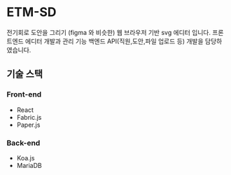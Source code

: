 # ETM-SD
전기회로 도안을 그리기 (figma 와 비슷한) 웹 브라우저 기반 svg 에디터 입니다.
프론트엔드 에디터 개발과 관리 기능 백엔드 API(직원,도안,파일 업로드 등) 개발을 담당하였습니다.

## 기술 스택
### Front-end
* React
* Fabric.js
* Paper.js

### Back-end
* Koa.js
* MariaDB

